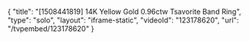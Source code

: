 {
    "title": "[1508441819] 14K Yellow Gold 0.96ctw Tsavorite Band Ring",
    "type": "solo",
    "layout": "iframe-static",
    "videoId": "123178620",
    "url": "\/tvpembed\/123178620"
}